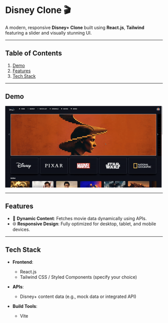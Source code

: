 
# Disney Clone 🎬

A modern, responsive **Disney+ Clone** built using **React.js**, **Tailwind** featuring a slider and  visually stunning UI.

---

## Table of Contents

1. [Demo](#demo)
2. [Features](#features)
3. [Tech Stack](#tech-stack)


---

## Demo
 
![Demo](./video.gif)

---

## Features

- 🎥 **Dynamic Content**: Fetches movie data dynamically using APIs.
- 🌐 **Responsive Design**: Fully optimized for desktop, tablet, and mobile devices.


---

## Tech Stack

- **Frontend**:
  - React.js
  - Tailwind CSS / Styled Components (specify your choice)

- **APIs**:
  - Disney+ content data (e.g., mock data or integrated API)
- **Build Tools**:
  - Vite 

